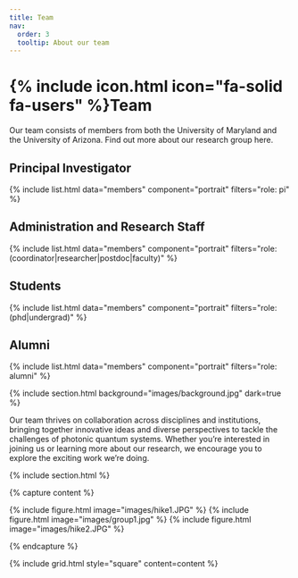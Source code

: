 ```yaml
---
title: Team
nav:
  order: 3
  tooltip: About our team
---
```


# {% include icon.html icon="fa-solid fa-users" %}Team

Our team consists of members from both the University of Maryland and the University of Arizona. Find out more about our research group here.

## Principal Investigator

{% include list.html data="members" component="portrait" filters="role: pi" %}

## Administration and Research Staff

{% include list.html data="members" component="portrait" filters="role: (coordinator|researcher|postdoc|faculty)" %}

## Students

{% include list.html data="members" component="portrait" filters="role: (phd|undergrad)" %}

## Alumni

{% include list.html data="members" component="portrait" filters="role: alumni" %}

{% include section.html background="images/background.jpg" dark=true %}

Our team thrives on collaboration across disciplines and institutions, bringing together innovative ideas and diverse perspectives to tackle the challenges of photonic quantum systems. Whether you’re interested in joining us or learning more about our research, we encourage you to explore the exciting work we’re doing.

{% include section.html %}

{% capture content %}

{% include figure.html image="images/hike1.JPG" %}
{% include figure.html image="images/group1.jpg" %}
{% include figure.html image="images/hike2.JPG" %}

{% endcapture %}

{% include grid.html style="square" content=content %}